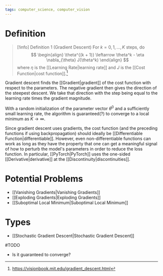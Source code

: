 ```yaml
---
tags: computer_science, computer_vision
---
```


# Definition

> [!info] Definition 1 (Gradient Descent)
> For $k=0, 1, ..., K$ steps, do
> $$
> \begin{align}
> \theta^{(k + 1)} \leftarrow \theta^k - \eta \nabla_{\theta} J(\theta^k)
> \end{align}
> $$
> where $\eta$ is the [[Learning Rate|learning rate]] and $J$ is the [[Cost Function|cost function]].[^1]

Gradient descent finds the [[Gradient|gradient]] of the cost function with respect to the parameters. The negative gradient then gives the direction of the steepest descent. We take that direction with the step being equal to the learning rate times the gradient magnitude.

With a random initialization of the parameter vector $\theta^0$ and a sufficiently small learning rate, the algorithm is guaranteed(?) to converge to a local minimum as $K \rightarrow \infty$.

Since gradient descent uses gradients, the cost function (and the preceding functions if using backpropagation) should ideally be [[Differentiable Function|differentiable]]. However, even non-differentiable functions can work as long as they have the property that one can get a meaningful signal of how to perturb the model's parameters in order to reduce the loss function. In particular, [[PyTorch|PyTorch]] uses the one-sided [[Derivative|derivative]] at the [[Discontinuity|discontinuities]].

# Potential Problems
- [[Vanishing Gradients|Vanishing Gradients]]
- [[Exploding Gradients|Exploding Gradients]]
- [[Suboptimal Local Minimum|Suboptimal Local Minimum]]

# Types
- [[Stochastic Gradient Descent|Stochastic Gradient Descent]]

#TODO 
- Is it guaranteed to converge?

[^1]: https://visionbook.mit.edu/gradient_descent.html